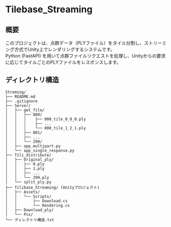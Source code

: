 # Tilebase_Streaming

## 概要
このプロジェクトは、点群データ（PLYファイル）をタイル分割し、ストリーミング方式でUnity上でレンダリングするシステムです。  
Python (FastAPI) を用いて点群ファイルリクエストを処理し、Unityからの要求に応じてタイルごとのPLYファイルをレスポンスします。

## ディレクトリ構造
```
Streming/
├── README.md
├── .gitignore
├── Server/
│   ├── get_file/
│   │   ├── 000/
│   │   │    ├── 000_tile_0_0_0.ply
│   │   │    ├── ...
│   │   │    └── 000_tile_1_2_1.ply
│   │   ├── 001/
│   │   ├── ...
│   │   └── 299/
│   ├── app_multipart.py
│   └── app_single_response.py
├── Tili_distribute/
│   ├── Original_ply/
│   │   ├── 0.ply
│   │   ├── 1.ply
│   │   ├── ...
│   │   └── 299.ply
│   └── split_ply.py
├── Tilibase_Streaming/ (Unityプロジェクト)
│   ├── Assets/
│   │   └── Scripts/
│   │       ├── Download.cs
│   │       └── Rendering.cs
│   ├── Download_ply/
│   └── Pcx/
└── ディレクトリ構造.txt
```